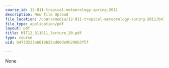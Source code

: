 ```yaml
---
course_id: 12-811-tropical-meteorology-spring-2011
description: New file Upload
file_location: /coursemedia/12-811-tropical-meteorology-spring-2011/b473d223a6018622ad60de9b296b3f5f_MIT12_811S11_lecture_20.pdf
file_type: application/pdf
layout: pdf
title: MIT12_811S11_lecture_20.pdf
type: course
uid: b473d223a6018622ad60de9b296b3f5f

---
```

None